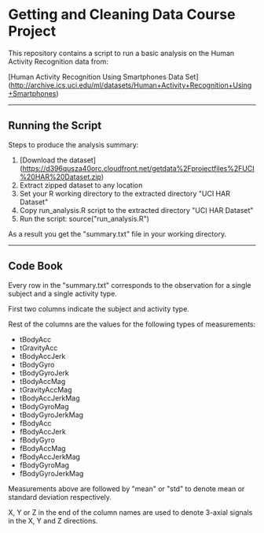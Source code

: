 Getting and Cleaning Data Course Project 
==========

This repository contains a script to run a basic analysis on the Human Activity Recognition data from:

[Human Activity Recognition Using Smartphones Data Set] (http://archive.ics.uci.edu/ml/datasets/Human+Activity+Recognition+Using+Smartphones)

* * *

Running the Script
---------

Steps to produce the analysis summary:

1. [Download the dataset] (https://d396qusza40orc.cloudfront.net/getdata%2Fprojectfiles%2FUCI%20HAR%20Dataset.zip)
2. Extract zipped dataset to any location
3. Set your R working directory to the extracted directory "UCI HAR Dataset"
4. Copy run_analysis.R script to the extracted directory "UCI HAR Dataset"
5. Run the script: source("run_analysis.R")

As a result you get the "summary.txt" file in your working directory.

* * *

Code Book
---------

Every row in the "summary.txt" corresponds to the observation for a single subject and a single activity type.

First two columns indicate the subject and activity type.

Rest of the columns are the values for the following types of measurements:

* tBodyAcc
* tGravityAcc
* tBodyAccJerk
* tBodyGyro
* tBodyGyroJerk
* tBodyAccMag
* tGravityAccMag
* tBodyAccJerkMag
* tBodyGyroMag
* tBodyGyroJerkMag
* fBodyAcc
* fBodyAccJerk
* fBodyGyro
* fBodyAccMag
* fBodyAccJerkMag
* fBodyGyroMag
* fBodyGyroJerkMag

Measurements above are followed by "mean" or "std" to denote mean or standard deviation respectively.

X, Y or Z in the end of the column names are used to denote 3-axial signals in the X, Y and Z directions.

